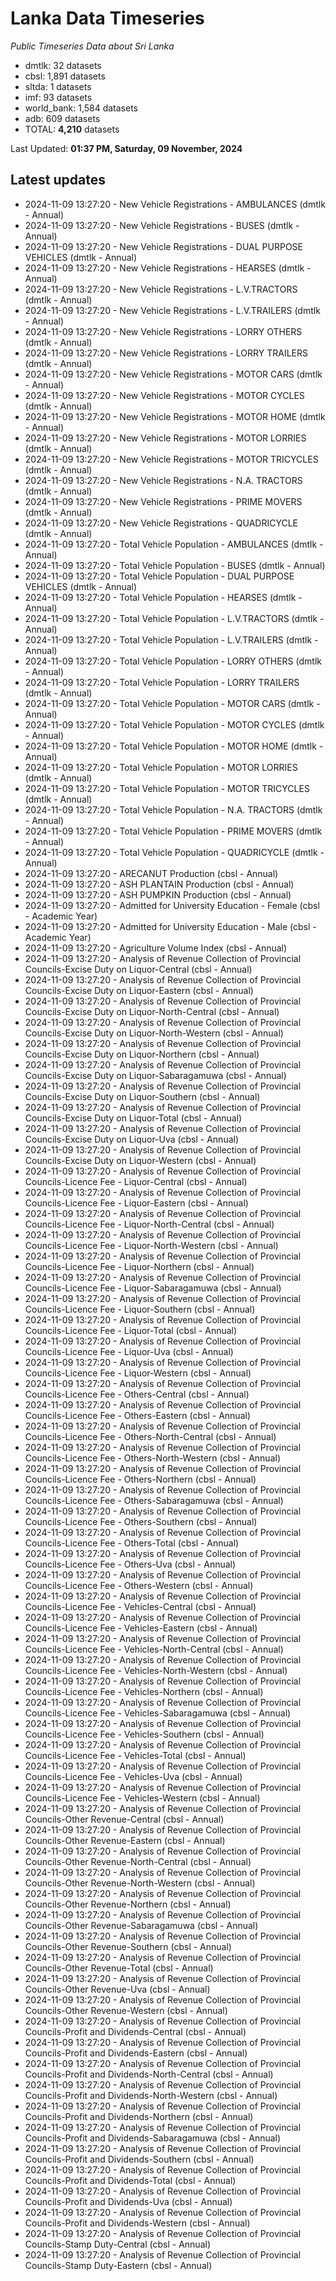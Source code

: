 # Lanka Data Timeseries
*Public Timeseries Data about Sri Lanka*

* dmtlk: 32 datasets
* cbsl: 1,891 datasets
* sltda: 1 datasets
* imf: 93 datasets
* world_bank: 1,584 datasets
* adb: 609 datasets
* TOTAL: **4,210** datasets

Last Updated: **01:37 PM, Saturday, 09 November, 2024**

## Latest updates

* 2024-11-09 13:27:20 - New Vehicle Registrations - AMBULANCES (dmtlk - Annual)
* 2024-11-09 13:27:20 - New Vehicle Registrations - BUSES (dmtlk - Annual)
* 2024-11-09 13:27:20 - New Vehicle Registrations - DUAL PURPOSE VEHICLES (dmtlk - Annual)
* 2024-11-09 13:27:20 - New Vehicle Registrations - HEARSES (dmtlk - Annual)
* 2024-11-09 13:27:20 - New Vehicle Registrations - L.V.TRACTORS (dmtlk - Annual)
* 2024-11-09 13:27:20 - New Vehicle Registrations - L.V.TRAILERS (dmtlk - Annual)
* 2024-11-09 13:27:20 - New Vehicle Registrations - LORRY OTHERS (dmtlk - Annual)
* 2024-11-09 13:27:20 - New Vehicle Registrations - LORRY TRAILERS (dmtlk - Annual)
* 2024-11-09 13:27:20 - New Vehicle Registrations - MOTOR CARS (dmtlk - Annual)
* 2024-11-09 13:27:20 - New Vehicle Registrations - MOTOR CYCLES (dmtlk - Annual)
* 2024-11-09 13:27:20 - New Vehicle Registrations - MOTOR HOME (dmtlk - Annual)
* 2024-11-09 13:27:20 - New Vehicle Registrations - MOTOR LORRIES (dmtlk - Annual)
* 2024-11-09 13:27:20 - New Vehicle Registrations - MOTOR TRICYCLES (dmtlk - Annual)
* 2024-11-09 13:27:20 - New Vehicle Registrations - N.A. TRACTORS (dmtlk - Annual)
* 2024-11-09 13:27:20 - New Vehicle Registrations - PRIME MOVERS (dmtlk - Annual)
* 2024-11-09 13:27:20 - New Vehicle Registrations - QUADRICYCLE (dmtlk - Annual)
* 2024-11-09 13:27:20 - Total Vehicle Population - AMBULANCES (dmtlk - Annual)
* 2024-11-09 13:27:20 - Total Vehicle Population - BUSES (dmtlk - Annual)
* 2024-11-09 13:27:20 - Total Vehicle Population - DUAL PURPOSE VEHICLES (dmtlk - Annual)
* 2024-11-09 13:27:20 - Total Vehicle Population - HEARSES (dmtlk - Annual)
* 2024-11-09 13:27:20 - Total Vehicle Population - L.V.TRACTORS (dmtlk - Annual)
* 2024-11-09 13:27:20 - Total Vehicle Population - L.V.TRAILERS (dmtlk - Annual)
* 2024-11-09 13:27:20 - Total Vehicle Population - LORRY OTHERS (dmtlk - Annual)
* 2024-11-09 13:27:20 - Total Vehicle Population - LORRY TRAILERS (dmtlk - Annual)
* 2024-11-09 13:27:20 - Total Vehicle Population - MOTOR CARS (dmtlk - Annual)
* 2024-11-09 13:27:20 - Total Vehicle Population - MOTOR CYCLES (dmtlk - Annual)
* 2024-11-09 13:27:20 - Total Vehicle Population - MOTOR HOME (dmtlk - Annual)
* 2024-11-09 13:27:20 - Total Vehicle Population - MOTOR LORRIES (dmtlk - Annual)
* 2024-11-09 13:27:20 - Total Vehicle Population - MOTOR TRICYCLES (dmtlk - Annual)
* 2024-11-09 13:27:20 - Total Vehicle Population - N.A. TRACTORS (dmtlk - Annual)
* 2024-11-09 13:27:20 - Total Vehicle Population - PRIME MOVERS (dmtlk - Annual)
* 2024-11-09 13:27:20 - Total Vehicle Population - QUADRICYCLE (dmtlk - Annual)
* 2024-11-09 13:27:20 - ARECANUT Production (cbsl - Annual)
* 2024-11-09 13:27:20 - ASH PLANTAIN Production (cbsl - Annual)
* 2024-11-09 13:27:20 - ASH PUMPKIN Production (cbsl - Annual)
* 2024-11-09 13:27:20 - Admitted for University Education - Female (cbsl - Academic Year)
* 2024-11-09 13:27:20 - Admitted for University Education - Male (cbsl - Academic Year)
* 2024-11-09 13:27:20 - Agriculture Volume Index (cbsl - Annual)
* 2024-11-09 13:27:20 - Analysis of Revenue Collection of Provincial Councils-Excise Duty on Liquor-Central (cbsl - Annual)
* 2024-11-09 13:27:20 - Analysis of Revenue Collection of Provincial Councils-Excise Duty on Liquor-Eastern (cbsl - Annual)
* 2024-11-09 13:27:20 - Analysis of Revenue Collection of Provincial Councils-Excise Duty on Liquor-North-Central (cbsl - Annual)
* 2024-11-09 13:27:20 - Analysis of Revenue Collection of Provincial Councils-Excise Duty on Liquor-North-Western (cbsl - Annual)
* 2024-11-09 13:27:20 - Analysis of Revenue Collection of Provincial Councils-Excise Duty on Liquor-Northern (cbsl - Annual)
* 2024-11-09 13:27:20 - Analysis of Revenue Collection of Provincial Councils-Excise Duty on Liquor-Sabaragamuwa (cbsl - Annual)
* 2024-11-09 13:27:20 - Analysis of Revenue Collection of Provincial Councils-Excise Duty on Liquor-Southern (cbsl - Annual)
* 2024-11-09 13:27:20 - Analysis of Revenue Collection of Provincial Councils-Excise Duty on Liquor-Total (cbsl - Annual)
* 2024-11-09 13:27:20 - Analysis of Revenue Collection of Provincial Councils-Excise Duty on Liquor-Uva (cbsl - Annual)
* 2024-11-09 13:27:20 - Analysis of Revenue Collection of Provincial Councils-Excise Duty on Liquor-Western (cbsl - Annual)
* 2024-11-09 13:27:20 - Analysis of Revenue Collection of Provincial Councils-Licence Fee - Liquor-Central (cbsl - Annual)
* 2024-11-09 13:27:20 - Analysis of Revenue Collection of Provincial Councils-Licence Fee - Liquor-Eastern (cbsl - Annual)
* 2024-11-09 13:27:20 - Analysis of Revenue Collection of Provincial Councils-Licence Fee - Liquor-North-Central (cbsl - Annual)
* 2024-11-09 13:27:20 - Analysis of Revenue Collection of Provincial Councils-Licence Fee - Liquor-North-Western (cbsl - Annual)
* 2024-11-09 13:27:20 - Analysis of Revenue Collection of Provincial Councils-Licence Fee - Liquor-Northern (cbsl - Annual)
* 2024-11-09 13:27:20 - Analysis of Revenue Collection of Provincial Councils-Licence Fee - Liquor-Sabaragamuwa (cbsl - Annual)
* 2024-11-09 13:27:20 - Analysis of Revenue Collection of Provincial Councils-Licence Fee - Liquor-Southern (cbsl - Annual)
* 2024-11-09 13:27:20 - Analysis of Revenue Collection of Provincial Councils-Licence Fee - Liquor-Total (cbsl - Annual)
* 2024-11-09 13:27:20 - Analysis of Revenue Collection of Provincial Councils-Licence Fee - Liquor-Uva (cbsl - Annual)
* 2024-11-09 13:27:20 - Analysis of Revenue Collection of Provincial Councils-Licence Fee - Liquor-Western (cbsl - Annual)
* 2024-11-09 13:27:20 - Analysis of Revenue Collection of Provincial Councils-Licence Fee - Others-Central (cbsl - Annual)
* 2024-11-09 13:27:20 - Analysis of Revenue Collection of Provincial Councils-Licence Fee - Others-Eastern (cbsl - Annual)
* 2024-11-09 13:27:20 - Analysis of Revenue Collection of Provincial Councils-Licence Fee - Others-North-Central (cbsl - Annual)
* 2024-11-09 13:27:20 - Analysis of Revenue Collection of Provincial Councils-Licence Fee - Others-North-Western (cbsl - Annual)
* 2024-11-09 13:27:20 - Analysis of Revenue Collection of Provincial Councils-Licence Fee - Others-Northern (cbsl - Annual)
* 2024-11-09 13:27:20 - Analysis of Revenue Collection of Provincial Councils-Licence Fee - Others-Sabaragamuwa (cbsl - Annual)
* 2024-11-09 13:27:20 - Analysis of Revenue Collection of Provincial Councils-Licence Fee - Others-Southern (cbsl - Annual)
* 2024-11-09 13:27:20 - Analysis of Revenue Collection of Provincial Councils-Licence Fee - Others-Total (cbsl - Annual)
* 2024-11-09 13:27:20 - Analysis of Revenue Collection of Provincial Councils-Licence Fee - Others-Uva (cbsl - Annual)
* 2024-11-09 13:27:20 - Analysis of Revenue Collection of Provincial Councils-Licence Fee - Others-Western (cbsl - Annual)
* 2024-11-09 13:27:20 - Analysis of Revenue Collection of Provincial Councils-Licence Fee - Vehicles-Central (cbsl - Annual)
* 2024-11-09 13:27:20 - Analysis of Revenue Collection of Provincial Councils-Licence Fee - Vehicles-Eastern (cbsl - Annual)
* 2024-11-09 13:27:20 - Analysis of Revenue Collection of Provincial Councils-Licence Fee - Vehicles-North-Central (cbsl - Annual)
* 2024-11-09 13:27:20 - Analysis of Revenue Collection of Provincial Councils-Licence Fee - Vehicles-North-Western (cbsl - Annual)
* 2024-11-09 13:27:20 - Analysis of Revenue Collection of Provincial Councils-Licence Fee - Vehicles-Northern (cbsl - Annual)
* 2024-11-09 13:27:20 - Analysis of Revenue Collection of Provincial Councils-Licence Fee - Vehicles-Sabaragamuwa (cbsl - Annual)
* 2024-11-09 13:27:20 - Analysis of Revenue Collection of Provincial Councils-Licence Fee - Vehicles-Southern (cbsl - Annual)
* 2024-11-09 13:27:20 - Analysis of Revenue Collection of Provincial Councils-Licence Fee - Vehicles-Total (cbsl - Annual)
* 2024-11-09 13:27:20 - Analysis of Revenue Collection of Provincial Councils-Licence Fee - Vehicles-Uva (cbsl - Annual)
* 2024-11-09 13:27:20 - Analysis of Revenue Collection of Provincial Councils-Licence Fee - Vehicles-Western (cbsl - Annual)
* 2024-11-09 13:27:20 - Analysis of Revenue Collection of Provincial Councils-Other Revenue-Central (cbsl - Annual)
* 2024-11-09 13:27:20 - Analysis of Revenue Collection of Provincial Councils-Other Revenue-Eastern (cbsl - Annual)
* 2024-11-09 13:27:20 - Analysis of Revenue Collection of Provincial Councils-Other Revenue-North-Central (cbsl - Annual)
* 2024-11-09 13:27:20 - Analysis of Revenue Collection of Provincial Councils-Other Revenue-North-Western (cbsl - Annual)
* 2024-11-09 13:27:20 - Analysis of Revenue Collection of Provincial Councils-Other Revenue-Northern (cbsl - Annual)
* 2024-11-09 13:27:20 - Analysis of Revenue Collection of Provincial Councils-Other Revenue-Sabaragamuwa (cbsl - Annual)
* 2024-11-09 13:27:20 - Analysis of Revenue Collection of Provincial Councils-Other Revenue-Southern (cbsl - Annual)
* 2024-11-09 13:27:20 - Analysis of Revenue Collection of Provincial Councils-Other Revenue-Total (cbsl - Annual)
* 2024-11-09 13:27:20 - Analysis of Revenue Collection of Provincial Councils-Other Revenue-Uva (cbsl - Annual)
* 2024-11-09 13:27:20 - Analysis of Revenue Collection of Provincial Councils-Other Revenue-Western (cbsl - Annual)
* 2024-11-09 13:27:20 - Analysis of Revenue Collection of Provincial Councils-Profit and Dividends-Central (cbsl - Annual)
* 2024-11-09 13:27:20 - Analysis of Revenue Collection of Provincial Councils-Profit and Dividends-Eastern (cbsl - Annual)
* 2024-11-09 13:27:20 - Analysis of Revenue Collection of Provincial Councils-Profit and Dividends-North-Central (cbsl - Annual)
* 2024-11-09 13:27:20 - Analysis of Revenue Collection of Provincial Councils-Profit and Dividends-North-Western (cbsl - Annual)
* 2024-11-09 13:27:20 - Analysis of Revenue Collection of Provincial Councils-Profit and Dividends-Northern (cbsl - Annual)
* 2024-11-09 13:27:20 - Analysis of Revenue Collection of Provincial Councils-Profit and Dividends-Sabaragamuwa (cbsl - Annual)
* 2024-11-09 13:27:20 - Analysis of Revenue Collection of Provincial Councils-Profit and Dividends-Southern (cbsl - Annual)
* 2024-11-09 13:27:20 - Analysis of Revenue Collection of Provincial Councils-Profit and Dividends-Total (cbsl - Annual)
* 2024-11-09 13:27:20 - Analysis of Revenue Collection of Provincial Councils-Profit and Dividends-Uva (cbsl - Annual)
* 2024-11-09 13:27:20 - Analysis of Revenue Collection of Provincial Councils-Profit and Dividends-Western (cbsl - Annual)
* 2024-11-09 13:27:20 - Analysis of Revenue Collection of Provincial Councils-Stamp Duty-Central (cbsl - Annual)
* 2024-11-09 13:27:20 - Analysis of Revenue Collection of Provincial Councils-Stamp Duty-Eastern (cbsl - Annual)